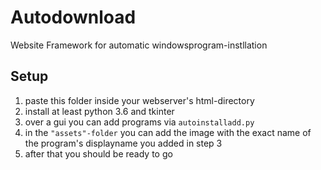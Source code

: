 # Autodownload
Website Framework for automatic windowsprogram-instllation

## Setup

1. paste this folder inside your webserver's html-directory
2. install at least python 3.6 and tkinter
3. over a gui you can add programs via `autoinstalladd.py`
4. in the `"assets"-folder` you can add the image with the exact name of the program's displayname you added in step 3
5. after that you should be ready to go
